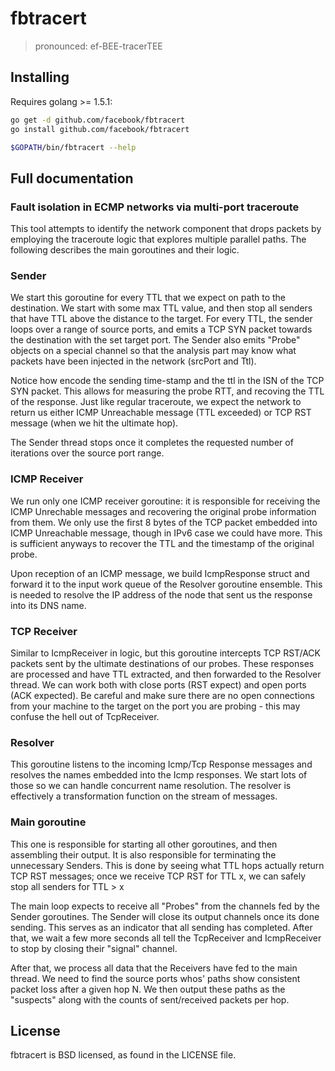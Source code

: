 # fbtracert
> pronounced: ef-BEE-tracerTEE

## Installing

Requires golang >= 1.5.1:

```bash
go get -d github.com/facebook/fbtracert
go install github.com/facebook/fbtracert
```

```bash
$GOPATH/bin/fbtracert --help
```

## Full documentation

### Fault isolation in ECMP networks via multi-port traceroute

This tool attempts to identify the network component that drops packets by employing the traceroute logic
that explores multiple parallel paths. The following describes the main goroutines and their logic.

### Sender

We start this goroutine for every TTL that we expect on path to the destination. We start with some max TTL
value, and then stop all senders that have TTL above the distance to the target. For every TTL, the sender
loops over a range of source ports, and emits a TCP SYN packet towards the destination with the set target port.
The Sender also emits "Probe" objects on a special channel so that the analysis part may know what packets 
have been injected in the network (srcPort and Ttl).

Notice how encode the sending time-stamp and the ttl in the ISN of the TCP SYN packet. This allows for measuring
the probe RTT, and recoving the TTL of the response. Just like regular traceroute, we expect the network to return
us either ICMP Unreachable message (TTL exceeded) or TCP RST message (when we hit the ultimate hop).

The Sender thread stops once it completes the requested number of iterations over the source port range.

### ICMP Receiver

We run only one ICMP receiver goroutine: it is responsible for receiving the ICMP Unrechable messages and recovering
the original probe information from them. We only use the first 8 bytes of the TCP packet embedded into ICMP Unreachable
message, though in IPv6 case we could have more. This is sufficient anyways to recover the TTL and the timestamp of the
original probe.

Upon reception of an ICMP message, we build IcmpResponse struct and forward it to the input work queue of the Resolver
goroutine ensemble. This is needed to resolve the IP address of the node that sent us the response into its DNS name.

### TCP Receiver

Similar to IcmpReceiver in logic, but this goroutine intercepts TCP RST/ACK packets sent by the ultimate destinations of
our probes. These responses are processed and have TTL extracted, and then forwarded to the Resolver thread. We can
work both with close ports (RST expect) and open ports (ACK expected). Be careful and make sure there are no open
connections from your machine to the target on the port you are probing - this may confuse the hell out of TcpReceiver.

### Resolver

This goroutine listens to the incoming Icmp/Tcp Response messages and resolves the names embedded into the Icmp responses.
We start lots of those so we can handle concurrent name resolution. The resolver is effectively a transformation function
on the stream of messages.

### Main goroutine

This one is responsible for starting all other goroutines, and then assembling their output. It is also responsible for
terminating the unnecessary Senders. This is done by seeing what TTL hops actually return TCP RST messages; once we receive
TCP RST for TTL x, we can safely stop all senders for TTL > x

The main loop expects to receive all "Probes" from the channels fed by the Sender goroutines. The Sender will close its
output channels once its done sending. This serves as an indicator that all sending has completed. After that, we 
wait a few more seconds all tell the TcpReceiver and IcmpReceiver to stop by closing their "signal" channel. 

After that, we process all data that the Receivers have fed to the main thread. We need to find the source ports
whos' paths show consistent packet loss after a given hop N. We then output these paths as the "suspects" along with the
counts of sent/received packets per hop.

## License
fbtracert is BSD licensed, as found in the LICENSE file.
